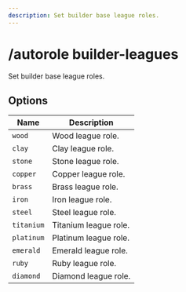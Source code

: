 ```yaml
---
description: Set builder base league roles.
---
```


# /autorole builder-leagues

Set builder base league roles.

## Options

| Name | Description |
|------|-------------|
| `wood` | Wood league role. |
| `clay` | Clay league role. |
| `stone` | Stone league role. |
| `copper` | Copper league role. |
| `brass` | Brass league role. |
| `iron` | Iron league role. |
| `steel` | Steel league role. |
| `titanium` | Titanium league role. |
| `platinum` | Platinum league role. |
| `emerald` | Emerald league role. |
| `ruby` | Ruby league role. |
| `diamond` | Diamond league role. |


